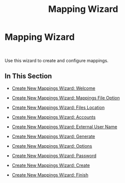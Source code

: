 ﻿---
title: Mapping Wizard
TOCTitle: Mapping Wizard
ms:assetid: 9937138d-d650-4c77-bbb1-3f80406fb8a0
ms:mtpsurl: https://msdn.microsoft.com/en-us/library/Bb743605(v=BTS.80)
ms:contentKeyID: 51529874
ms.date: 08/30/2017
mtps_version: v=BTS.80
---

# Mapping Wizard

 

Use this wizard to create and configure mappings.

## In This Section

  - [Create New Mappings Wizard: Welcome](create-new-mappings-wizard-welcome.md)

  - [Create New Mappings Wizard: Mappings File Option](create-new-mappings-wizard-mappings-file-option.md)

  - [Create New Mappings Wizard: Files Location](create-new-mappings-wizard-files-location.md)

  - [Create New Mappings Wizard: Accounts](create-new-mappings-wizard-accounts.md)

  - [Create New Mappings Wizard: External User Name](create-new-mappings-wizard-external-user-name.md)

  - [Create New Mappings Wizard: Generate](create-new-mappings-wizard-generate.md)

  - [Create New Mappings Wizard: Options](create-new-mappings-wizard-options.md)

  - [Create New Mappings Wizard: Password](create-new-mappings-wizard-password.md)

  - [Create New Mappings Wizard: Create](create-new-mappings-wizard-create.md)

  - [Create New Mappings Wizard: Finish](create-new-mappings-wizard-finish.md)

